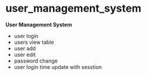 # user_management_system

**User Management System**
- user login
- users view table
- user add
- user edit
- password change
- user login time update with sesstion
